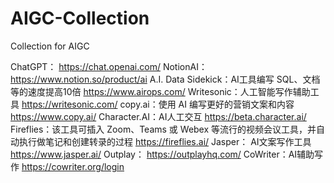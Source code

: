 # AIGC-Collection
Collection for AIGC


ChatGPT： https://chat.openai.com/
NotionAI： https://www.notion.so/product/ai
A.I. Data Sidekick：AI工具编写 SQL、文档等的速度提高10倍
https://www.airops.com/
Writesonic：人工智能写作辅助工具
https://writesonic.com/
copy.ai：使用 AI 编写更好的营销文案和内容
https://www.copy.ai/
Character.AI：AI人工交互
https://beta.character.ai/
Fireflies：该工具可插入 Zoom、Teams 或 Webex 等流行的视频会议工具，并自动执行做笔记和创建转录的过程
https://fireflies.ai/
Jasper： AI文案写作工具
https://www.jasper.ai/
Outplay： https://outplayhq.com/
CoWriter：AI辅助写作
https://cowriter.org/login
